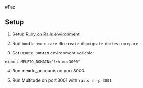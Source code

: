 #Faz

## Setup

1. Setup [Ruby on Rails environment](http://installrails.com/steps/choose_os)

2. Run `bundle exec rake db:create db:migrate db:test:prepare`

3. Set `MEURIO_DOMAIN` environment variable:

  `export MEURIO_DOMAIN="lvh.me:3000"`

4. Run meurio_accounts on port 3000:

5. Run Multitude on port 3001 with `rails s -p 3001`
